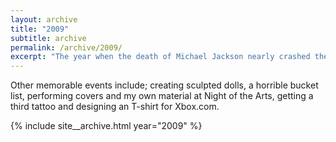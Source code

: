 ```yaml
---
layout: archive
title: "2009"
subtitle: archive
permalink: /archive/2009/
excerpt: "The year when the death of Michael Jackson nearly crashed the internet."
---
```

Other memorable events include; creating sculpted dolls, a horrible bucket list, performing covers and my own material at Night of the Arts, getting a third tattoo and designing an T-shirt for Xbox.com.

{% include site__archive.html year="2009" %}